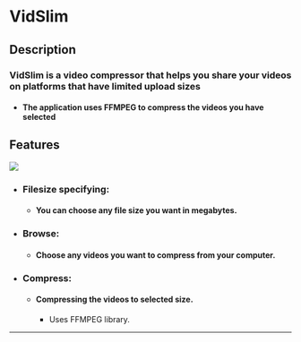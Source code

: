 # VidSlim


## Description
### **VidSlim is a video compressor that helps you share your videos on platforms that have limited upload sizes**

- #### The application uses FFMPEG to compress the videos you have selected

## Features

  ![](https://raw.githubusercontent.com/skotfrii2/skotfrii2.github.io/main/VidSlim.gif)
  
- ### **Filesize specifying**: 
  - #### You can choose any file size you want in megabytes.
    
- ### **Browse**: 
  - #### Choose any videos you want to compress from your computer.
 
- ### **Compress**: 
  - #### Compressing the videos to selected size.
    - Uses FFMPEG library.

---
